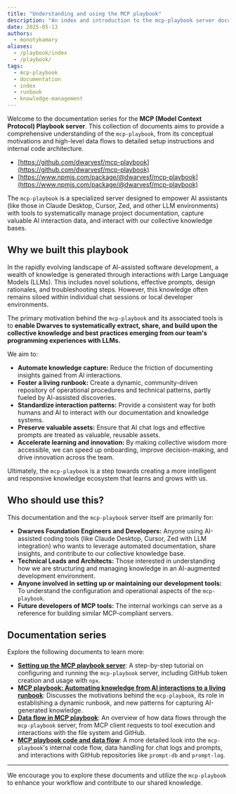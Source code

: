 ```yaml
---
title: "Understanding and using the MCP playbook"
description: "An index and introduction to the mcp-playbook server documentation series, covering its purpose, setup, and operational flows."
date: 2025-05-13
authors:
  - monotykamary
aliases:
  - /playbook/index
  - /playbook/
tags:
  - mcp-playbook
  - documentation
  - index
  - runbook
  - knowledge-management
---
```


Welcome to the documentation series for the **MCP (Model Context Protocol) Playbook server**. This collection of documents aims to provide a comprehensive understanding of the `mcp-playbook`, from its conceptual motivations and high-level data flows to detailed setup instructions and internal code architecture.

- [https://github.com/dwarvesf/mcp-playbook](https://github.com/dwarvesf/mcp-playbook)
- [https://www.npmjs.com/package/@dwarvesf/mcp-playbook](https://www.npmjs.com/package/@dwarvesf/mcp-playbook)

The `mcp-playbook` is a specialized server designed to empower AI assistants (like those in Claude Desktop, Cursor, Zed, and other LLM environments) with tools to systematically manage project documentation, capture valuable AI interaction data, and interact with our collective knowledge bases.

## Why we built this playbook

In the rapidly evolving landscape of AI-assisted software development, a wealth of knowledge is generated through interactions with Large Language Models (LLMs). This includes novel solutions, effective prompts, design rationales, and troubleshooting steps. However, this knowledge often remains siloed within individual chat sessions or local developer environments.

The primary motivation behind the `mcp-playbook` and its associated tools is to **enable Dwarves to systematically extract, share, and build upon the collective knowledge and best practices emerging from our team's programming experiences with LLMs.**

We aim to:
*   **Automate knowledge capture:** Reduce the friction of documenting insights gained from AI interactions.
*   **Foster a living runbook:** Create a dynamic, community-driven repository of operational procedures and technical patterns, partly fueled by AI-assisted discoveries.
*   **Standardize interaction patterns:** Provide a consistent way for both humans and AI to interact with our documentation and knowledge systems.
*   **Preserve valuable assets:** Ensure that AI chat logs and effective prompts are treated as valuable, reusable assets.
*   **Accelerate learning and innovation:** By making collective wisdom more accessible, we can speed up onboarding, improve decision-making, and drive innovation across the team.

Ultimately, the `mcp-playbook` is a step towards creating a more intelligent and responsive knowledge ecosystem that learns and grows with us.

## Who should use this?

This documentation and the `mcp-playbook` server itself are primarily for:

*   **Dwarves Foundation Engineers and Developers:** Anyone using AI-assisted coding tools (like Claude Desktop, Cursor, Zed with LLM integration) who wants to leverage automated documentation, share insights, and contribute to our collective knowledge base.
*   **Technical Leads and Architects:** Those interested in understanding how we are structuring and managing knowledge in an AI-augmented development environment.
*   **Anyone involved in setting up or maintaining our development tools:** To understand the configuration and operational aspects of the `mcp-playbook`.
*   **Future developers of MCP tools:** The internal workings can serve as a reference for building similar MCP-compliant servers.

## Documentation series

Explore the following documents to learn more:

*   **[Setting up the MCP playbook server](./setup.md)**: A step-by-step tutorial on configuring and running the `mcp-playbook` server, including GitHub token creation and usage with `npx`.
*   **[MCP playbook: Automating knowledge from AI interactions to a living runbook](./automating-knowledge.md)**: Discusses the motivations behind the `mcp-playbook`, its role in establishing a dynamic runbook, and new patterns for capturing AI-generated knowledge.
*   **[Data flow in MCP playbook](./data-flow.md)**: An overview of how data flows through the `mcp-playbook` server, from MCP client requests to tool execution and interactions with the file system and GitHub.
*   **[MCP playbook code and data flow](./code-flow.md)**: A more detailed look into the `mcp-playbook`'s internal code flow, data handling for chat logs and prompts, and interactions with GitHub repositories like `prompt-db` and `prompt-log`.

---

We encourage you to explore these documents and utilize the `mcp-playbook` to enhance your workflow and contribute to our shared knowledge.
